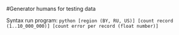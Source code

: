#Generator humans for testing data

Syntax run program:
`python [region (BY, RU, US)] [count record (1..10_000_000)] [count error per record (float number)]`
